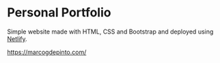 # Personal Portfolio

Simple website made with HTML, CSS and Bootstrap and deployed using [Netlify](https://app.netlify.com/).

https://marcogdepinto.com/
